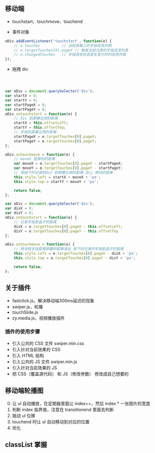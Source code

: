 ## 移动端

- touchstart、touchmove、touchend

- 事件对象

```javascript
oDiv.addEventListener('touchstart', function(e) {
    // e.touches          // 当前屏幕上的手指信息列表
    // e.targetTouches[0].pageY // 触发当前元素的手指信息列表
    // e.changedTouches   // 手指信息状态发生变化时的信息列表
});
```

- 拖拽 div

```javascript



var oDiv = document.querySelector('div');
var startX = 0;
var startY = 0;
var startPageX = 0;
var startPageY = 0;
oDiv.ontouchstart = function(e) {
    // div 到屏幕左侧的距离
    startX = this.offsetLeft;
    startY = this.offsetTop;
    // 手指到屏幕左侧的距离
    startPageX = e.targetTouches[0].pageX;
    startPageY = e.targetTouches[0].pageY;
};

oDiv.ontouchmove = function(e) {
    // moveX 是移动的距离
    var moveX = e.targetTouches[0].pageX - startPageX;
    var moveY = e.targetTouches[0].pageY - startPageY;
    // 用按下时记录的div 到屏幕左侧的距离 加上 移动的距离
    this.style.left = startX + moveX + 'px';
    this.style.top = startY + moveY + 'px';

    return false;
};
```

```javascript
var oDiv = document.querySelector('div');
var disX = 0;
var disY = 0;
oDiv.ontouchstart = function(e) {
    // 记录手指到盒子的距离
    disX = e.targetTouches[0].pageX - this.offsetLeft;
    disY = e.targetTouches[0].pageY - this.offsetTop
};

oDiv.ontouchmove = function(e) {
    // 用当前手指距离屏幕的距离减去 按下时记录的手指到盒子的距离
    this.style.left = e.targetTouches[0].pageX - disX + 'px';
    this.style.top = e.targetTouches[0].pageY - disY + 'px';

    return false;
};
```

## 关于插件

- fastclick.js，解决移动端300ms延迟的现象
- swiper.js，轮播
- touchSlide.js
- zy.media.js，视频播放插件

### 插件的使用步骤

- 引入公共的 CSS 文件      swiper.min.css
- 引入针对当前效果的 CSS
- 引入 HTML 结构
- 引入公共的 JS 文件       swiper.min.js
- 引入针对当前效果的 JS
- 把 CSS（覆盖源代码） 和 JS（修改参数） 修改成自己想要的

## 移动端轮播图

0. 让 ul 自动播放，在定期器里面让 index++，然后 index * 一张图片的宽度
1. 判断 index 临界值，注意在 transitionend 里面去判断
3. 拖动 ul 位移
4. touchend 时让 ul 自动移动到对应的位置
5. 优化

## classList 掌握
